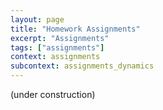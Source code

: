 ```yaml
---
layout: page
title: "Homework Assignments"
excerpt: "Assignments"
tags: ["assignments"]
context: assignments
subcontext: assignments_dynamics
---
```


(under construction)
